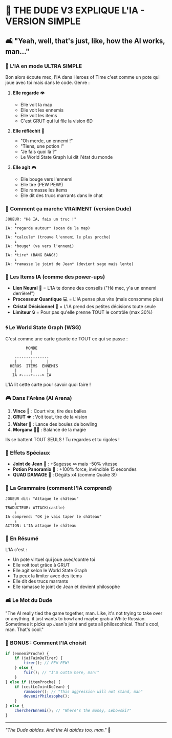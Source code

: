 # 🎳 THE DUDE V3 EXPLIQUE L'IA - VERSION SIMPLE

## 🛋️ "Yeah, well, that's just, like, how the AI works, man..."

### 🎯 L'IA en mode ULTRA SIMPLE

Bon alors écoute mec, l'IA dans Heroes of Time c'est comme un pote qui joue avec toi mais dans le code. Genre :

1. **Elle regarde** 👁️
   - Elle voit la map
   - Elle voit les ennemis
   - Elle voit les items
   - C'est GRUT qui lui file la vision 6D

2. **Elle réfléchit** 🧠
   - "Oh merde, un ennemi !"
   - "Tiens, une potion !"
   - "Je fais quoi là ?"
   - Le World State Graph lui dit l'état du monde

3. **Elle agit** 🎮
   - Elle bouge vers l'ennemi
   - Elle tire (PEW PEW!)
   - Elle ramasse les items
   - Elle dit des trucs marrants dans le chat

### 🚬 Comment ça marche VRAIMENT (version Dude)

```
JOUEUR: "Hé IA, fais un truc !"
    ↓
IA: *regarde autour* (scan de la map)
    ↓
IA: *calcule* (trouve l'ennemi le plus proche)
    ↓
IA: *bouge* (va vers l'ennemi)
    ↓
IA: *tire* (BANG BANG!)
    ↓
IA: *ramasse le joint de Jean* (devient sage mais lente)
```

### 🎳 Les Items IA (comme des power-ups)

- **Lien Neural** 🔗 = L'IA te donne des conseils ("Hé mec, y'a un ennemi derrière!")
- **Processeur Quantique** 💻 = L'IA pense plus vite (mais consomme plus)
- **Cristal Décisionnel** 💎 = L'IA prend des petites décisions toute seule
- **Limiteur** 🔒 = Pour pas qu'elle prenne TOUT le contrôle (max 30%)

### 🌀 Le World State Graph (WSG)

C'est comme une carte géante de TOUT ce qui se passe :

```
         MONDE
           |
    ---------------
    |      |      |
  HEROS  ITEMS  ENNEMIS
    |      |      |
   IA <----+----> IA
```

L'IA lit cette carte pour savoir quoi faire !

### 🎮 Dans l'Arène (AI Arena)

1. **Vince** 🔫 : Court vite, tire des balles
2. **GRUT** 👁️ : Voit tout, tire de la vision
3. **Walter** 🎳 : Lance des boules de bowling
4. **Morgana** 🧙‍♀️ : Balance de la magie

Ils se battent TOUT SEULS ! Tu regardes et tu rigoles !

### 🧪 Effets Spéciaux

- **Joint de Jean** 🚬 : +Sagesse ∞ mais -50% vitesse
- **Potion Panoramix** 🧪 : +100% force, invincible 15 secondes
- **QUAD DAMAGE** 💠 : Dégâts x4 (comme Quake 3!)

### 📝 La Grammaire (comment l'IA comprend)

```
JOUEUR dit: "Attaque le château"
    ↓
TRADUCTEUR: ATTACK(castle)
    ↓
IA comprend: "OK je vais taper le château"
    ↓
ACTION: L'IA attaque le château
```

### 🎯 En Résumé

L'IA c'est :
- Un pote virtuel qui joue avec/contre toi
- Elle voit tout grâce à GRUT
- Elle agit selon le World State Graph
- Tu peux la limiter avec des items
- Elle dit des trucs marrants
- Elle ramasse le joint de Jean et devient philosophe

### 🛋️ Le Mot du Dude

"The AI really tied the game together, man. Like, it's not trying to take over or anything, it just wants to bowl and maybe grab a White Russian. Sometimes it picks up Jean's joint and gets all philosophical. That's cool, man. That's cool."

### 🎳 BONUS : Comment l'IA choisit

```javascript
if (ennemiProche) {
    if (jaiFaimDeTirer) {
        tirer(); // PEW PEW!
    } else {
        fuir(); // "I'm outta here, man!"
    }
} else if (itemProche) {
    if (cestLeJointDeJean) {
        ramasser(); // "This aggression will not stand, man"
        devenirPhilosophe();
    }
} else {
    chercherEnnemi(); // "Where's the money, Lebowski?"
}
```

---

*"The Dude abides. And the AI abides too, man."* 🎳